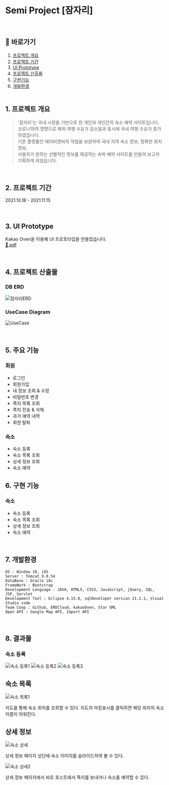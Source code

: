 # Semi Project [잠자리]
<br>

## 🔎 바로가기
1. [프로젝트 개요](https://github.com/elilly00/Odonata#1-%ED%94%84%EB%A1%9C%EC%A0%9D%ED%8A%B8-%EA%B0%9C%EC%9A%94) <br>
2. [프로젝트 기간](https://github.com/elilly00/Odonata#2-%ED%94%84%EB%A1%9C%EC%A0%9D%ED%8A%B8-%EA%B8%B0%EA%B0%84) <br>
3. [UI Prototype](https://github.com/elilly00/Odonata#3-ui-prototype) <br>
4. [프로젝트 산출물](https://github.com/elilly00/Odonata#4-db-erd) <br>
5. [구현기능](https://github.com/elilly00/Odonata#5-%EA%B5%AC%ED%98%84%EA%B8%B0%EB%8A%A5) <br>
6. [개발환경](https://github.com/elilly00/Odonata#6-%EA%B0%9C%EB%B0%9C%ED%99%98%EA%B2%BD)
<br><br>

## 1. 프로젝트 개요
> '잠자리'는 국내 시장을 기반으로 한 개인과 개인간의 숙소 예약 사이트입니다. <br> 
코로나19의 영향으로 해외 여행 수요가 감소됨과 동시에 국내 여행 수요가 증가하였습니다. <br> 
기존 플랫폼인 에어비앤비의 약점을 보완하여 국내 지역 숙소 정보, 정확한 위치 정보, <br> 
사용자가 원하는 선별적인 정보를 제공하는 숙박 예약 사이트를 만들어 보고자 기획하게 되었습니다.
<br>

## 2. 프로젝트 기간
2021.10.18 - 2021.11.15

<br>

## 3. UI Prototype
Kakao Oven을 이용해 UI 프로토타입을 만들었습니다.<br>
[:floppy_disk:.pdf](https://github.com/Cwonseok/Odonata/files/7986646/UI.Prototype.pdf)

<br>

## 4. 프로젝트 산출물
### DB ERD
![잠자리ERD](https://user-images.githubusercontent.com/90914001/152160371-dd5a336b-6e87-4ec2-9ee8-927770c44c89.png)
### UseCase Diagram
![UseCase](https://user-images.githubusercontent.com/90914001/161914415-dd4857c1-5cf8-4465-aaa4-2104b4e2c61e.PNG)

<br>

## 5. 주요 기능
### 회원
- 로그인
- 회원가입
- 내 정보 조회 & 수정
- 비밀번호 변경
- 쪽지 목록 조회
- 쪽지 전송 & 삭제
- 과거 예약 내역
- 회원 탈퇴

### 숙소
- 숙소 등록
- 숙소 목록 조회
- 상세 정보 조회
- 숙소 예약

## 6. 구현 기능
### 숙소
- 숙소 등록
- 숙소 목록 조회
- 상세 정보 조회
- 숙소 예약

<br>

## 7. 개발환경
```
OS : Window 10, iOS
Server : Tomcat 9.0.54
DataBase : Oracle 18c
FrameWork : Bootstrap
Development Language : JAVA, HTML5, CSS3, JavaScript, jQuery, SQL, JSP, Servlet
Development Tool : Eclipse 4.15.0, sqlDeveloper version 21.2.1, Visual Studio code
Team Coop : Github, ERDCloud, kakaoOven, Star UML
Open API : Google Map API, Import API 
```

<br>

## 8. 결과물
### 숙소 등록
![숙소 등록1](https://user-images.githubusercontent.com/90914001/176836593-fa22fb95-b14a-4264-89fd-02365298264b.PNG)
![숙소 등록2](https://user-images.githubusercontent.com/90914001/176836608-1d2e85ef-80c0-499a-9ecf-2018769aa06e.PNG)
![숙소 등록3](https://user-images.githubusercontent.com/90914001/176836614-0bec7d64-753a-4e3d-a732-484a71d5c8dd.PNG)

## 숙소 목록
![숙소 목록1](https://user-images.githubusercontent.com/90914001/176836702-a73dcebf-2b0b-4890-ab08-164dc230265d.PNG)

지도를 통해 숙소 위치를 조회할 수 있다. 
지도의 마킹표시를 클릭하면 해당 위치의 숙소 이름이 띄워진다.

## 상세 정보
![숙소 상세](https://user-images.githubusercontent.com/90914001/176836728-8fa0ed49-2da3-4f54-8a4d-2980018ee81c.PNG)

상세 정보 페이지 상단에 숙소 이미지를 슬라이드하여 볼 수 있다.

![숙소 상세2](https://user-images.githubusercontent.com/90914001/176836734-427569d8-3f7f-4a42-8d82-92282229986f.PNG)

상세 정보 페이지에서 바로 호스트에서 쪽지를 보내거나 숙소를 예약할 수 있다.
